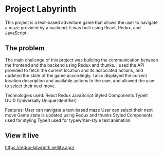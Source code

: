 # Project Labyrinth

This project is a text-based adventure game that allows the user to navigate a maze provided by a backend. It was built using React, Redux, and JavaScript.

## The problem

The main challenge of this project was building the communication between the frontend and the backend using Redux and thunks. I used the API provided to fetch the current location and its associated actions, and updated the state of the game accordingly. I also displayed the current location description and available actions to the user, and allowed the user to select their next move.

Technologies used:
React
Redux
JavaScript
Styled Components
TypeIt
UUID (Universally Unique Identifier)

Features:
User can navigate a text-based maze
User can select their next move
Game state is updated using Redux and thunks
Styled Components used for styling
TypeIt used for typewriter-style text animation

## View it live

https://redux-labyrinth.netlify.app/
